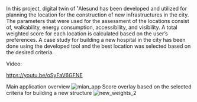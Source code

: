 In this project, digital twin of ˚Alesund has been developed and utilized for planning the location for the construction of new infrastructures in the city. The parameters that were used for the assessment of the locations consist of, walkability, energy consumption, accessibility, and visibility. A total weighted score for each location is calculated based on the user’s preferences. A case study for building a new hospital in the city has been done using the developed tool and the best location was selected based on the desired criteria.

Video:

https://youtu.be/oSyFaV6GFNE

Main application overview
![mian_app](https://user-images.githubusercontent.com/50069617/223729368-fc06fea6-e086-42e7-916b-249d1a5bdea7.jpg)
Score overlay based on the selected criteria for building a new structure
![new_weights_2](https://user-images.githubusercontent.com/50069617/223729373-6574fa9a-2306-4414-be88-ce0d9662817f.jpg)
